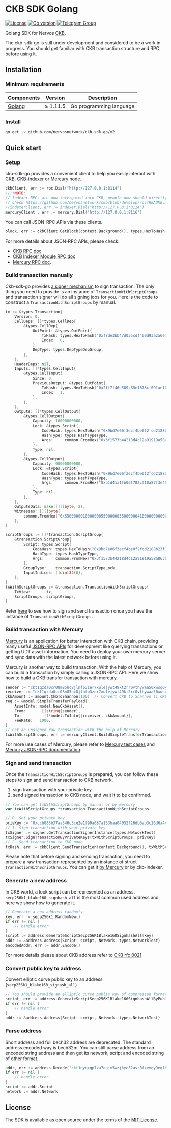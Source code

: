 # CKB SDK Golang

[![License](https://img.shields.io/badge/license-MIT-green)](https://github.com/nervosnetwork/ckb-sdk-go/blob/master/LICENSE)
[![Go version](https://img.shields.io/badge/go-1.11.5-blue.svg)](https://github.com/moovweb/gvm)
[![Telegram Group](https://cdn.rawgit.com/Patrolavia/telegram-badge/8fe3382b/chat.svg)](https://t.me/nervos_ckb_dev)

Golang SDK for Nervos [CKB](https://github.com/nervosnetwork/ckb).

The ckb-sdk-go is still under development and considered to be a work in progress. You should get familiar with CKB transaction
structure and RPC before using it.

## Installation

### Minimum requirements

| Components | Version | Description |
|----------|-------------|-------------|
| [Golang](https://golang.org) | &ge; 1.11.5 | Go programming language |

### Install

```bash
go get -v github.com/nervosnetwork/ckb-sdk-go/v2
```

## Quick start

### Setup

ckb-sdk-go provides a convenient client to help you easily interact with [CKB](https://github.com/nervosnetwork/ckb), [CKB-indexer](https://github.com/nervosnetwork/ckb-indexer) or [Mercury](https://github.com/nervosnetwork/mercury) node.

```go
ckbClient, err := rpc.Dial("http://127.0.0.1:8114")
//!!NOTE: 
// Indexer RPCs are now intergated into CKB, people now should directly use CKB clients, not the legacy indexer client
// check https://github.com/nervosnetwork/ckb/blob/develop/rpc/README.md#module-indexer for equivalent RPCs
//indexerClient, err := indexer.Dial("http://127.0.0.1:8114")
mercuryClient , err := mercury.Dial("http://127.0.0.1:8116")
```

You can call JSON-RPC APIs via these clients.

```go
block, err := ckbClient.GetBlock(context.Background(), types.HexToHash("0x77fdd22f6ae8a717de9ae2b128834e9b2a1424378b5fc95606ba017aab5fed75"))
```

For more details about JSON-RPC APIs, please check:

- [CKB RPC doc](https://github.com/nervosnetwork/ckb/blob/develop/rpc/README.md)
- [CKB Indexer Module RPC doc](https://github.com/nervosnetwork/ckb/blob/develop/rpc/README.md#module-indexer)
- [Mercury RPC doc](https://github.com/nervosnetwork/mercury/blob/main/core/rpc/README.md).

### Build transaction manually

Ckb-sdk-go provides [a signer mechanism](#Sign-and-send-transaction) to sign transaction. The only thing you need to provide is an instance of `TransactionWithScriptGroups` and transaction signer will do all signing jobs for you. Here is the code to construct a `TransactionWithScriptGroups` by manual.

```go
tx := &types.Transaction{
	Version: 0,
	CellDeps: []*types.CellDep{
		&types.CellDep{
			OutPoint: &types.OutPoint{
				TxHash: types.HexToHash("0xf8de3bb47d055cdf460d93a2a6e1b05f7432f9777c8c474abf4eec1d4aee5d37"),
				Index:  0,
			},
			DepType: types.DepTypeDepGroup,
		},
	},
	HeaderDeps: nil,
	Inputs: []*types.CellInput{
		&types.CellInput{
			Since: 0,
			PreviousOutput: &types.OutPoint{
				TxHash: types.HexToHash("0x2ff7f46d509c85e1878cf091aef0ba0b89f34f9fea9e8bc868aed2d627490512"),
				Index:  1,
			},
		},
	},
	Outputs: []*types.CellOutput{
		&types.CellOutput{
			Capacity: 10000000000,
			Lock: &types.Script{
				CodeHash: types.HexToHash("0x9bd7e06f3ecf4be0f2fcd2188b23f1b9fcc88e5d4b65a8637b17723bbda3cce8"),
				HashType: types.HashTypeType,
				Args:     common.FromHex("0x3f1573b44218d4c12a91919a58a863be415a2bc3"),
			},
			Type: nil,
		},
		&types.CellOutput{
			Capacity: 90000000000,
			Lock: &types.Script{
				CodeHash: types.HexToHash("0x9bd7e06f3ecf4be0f2fcd2188b23f1b9fcc88e5d4b65a8637b17723bbda3cce8"),
				HashType: types.HashTypeType,
				Args:     common.FromHex("0xb1d41a1fb06f782cf10a87f3e49e80711af63fcf"),
			},
			Type: nil,
		},
	},
	OutputsData: make([][]byte, 2),
	Witnesses: [][]byte{
		common.FromHex("0x55000000100000005500000055000000410000000000000000000000000000000000000000000000000000000000000000000000000000000000000000000000000000000000000000000000000000000000000000"),
	},
}

scriptGroups := []*transaction.ScriptGroup{
	&transaction.ScriptGroup{
		Script: types.Script{
			CodeHash: types.HexToHash("0x9bd7e06f3ecf4be0f2fcd2188b23f1b9fcc88e5d4b65a8637b17723bbda3cce8"),
			HashType: types.HashTypeType,
			Args:     common.FromHex("0x3f1573b44218d4c12a91919a58a863be415a2bc3"),
		},
		GroupType:    transaction.ScriptTypeLock,
		InputIndices: []uint32{0},
	},
}
txWithScriptGroups := &transaction.TransactionWithScriptGroups{
	TxView:       tx,
	ScriptGroups: scriptGroups,
}
```

Refer [here](#Sign-and-send-transaction) to see how to sign and send transaction once you have the instance of `TransactionWithScriptGroups`.


### Build transaction with Mercury

[Mercury](https://github.com/nervosnetwork/mercury) is an application for better interaction with CKB chain, providing many useful [JSON-RPC APIs](https://github.com/nervosnetwork/mercury/blob/main/core/rpc/README.md) for development like querying transactions or getting UDT asset information. You need to deploy your own mercury server and sync data with the latest network before using it.

Mercury is another way to build transaction. With the help of Mercury, you can build a transaction by simply calling a JSON-RPC API. Here we show how to build a CKB transfer transaction with mercury.

```go
sender := "ckt1qzda0cr08m85hc8jlnfp3zer7xulejywt49kt2rr0vthywaa50xwsq0yvcdtsu5wcr2jldtl72fhkruf0w5vymsp6rk9r"
receiver := "ckt1qzda0cr08m85hc8jlnfp3zer7xulejywt49kt2rr0vthywaa50xwsqvglkprurm00l7hrs3rfqmmzyy3ll7djdsujdm6z"
ckbAmount := amount.CkbToShannon(100)  // Convert CKB to Shannon (1 CKB = 10^8 Shannon)
req := &model.SimpleTransferPayload{
	AssetInfo: model.NewCkbAsset(),
	From:       []string{sender},
	To:          []*model.ToInfo{{receiver, ckbAmount}},
	FeeRate:   1000,
}
// Get an unsigned raw transaction with the help of Mercury
txWithScriptGroups, err := mercuryClient.BuildSimpleTransferTransaction(req)
```

For more use cases of Mercury, please refer to [Mercury test cases](./mercury/client_test.go) and [Mercury JSON-RPC documentation](https://github.com/nervosnetwork/mercury/blob/dev-0.4/core/rpc/README.md).

### Sign and send transaction

Once the `TransactionWithScriptGroups` is prepared, you can follow these steps to sign and send transaction to CKB network.

1. sign transaction with your private key.
2. send signed transaction to CKB node, and wait it to be confirmed.

```go
// You can get txWithScriptGroups by manual or by mercury
var txWithScriptGroups *transaction.TransactionWithScriptGroups

// 0. Set your private key
privKey := "0xccb083b37aa346c5ce2e1f99a687a153baa04052f26db6ab3c26d6a4cc15c5f1"
// 1. Sign transaction with your private key
txSigner := signer.GetTransactionSignerInstance(types.NetworkTest)
txSigner.SignTransactionByPrivateKeys(txWithScriptGroups, privKey)
// 2. Send transaction to CKB node
txHash, err := ckbClient.SendTransaction(context.Background(), txWithScriptGroups.TxView)
```

Please note that before signing and sending transaction, you need to prepare a raw transaction represented by an instance of struct `TransactionWithScriptGroups`. You can get it [by Mercury](#Build-transaction-with-Mercury) or by ckb-indexer.

### Generate a new address
In CKB world, a lock script can be represented as an address. `secp256k1_blake160_signhash_all` is the most common used address and here we show how to generate it.

```go
// Generate a new address randomly
key, err := secp256k1.RandomNew()
if err != nil {
	// handle error
}
script := address.GenerateScriptSecp256K1Blake160SignhashAll(key)
addr := &address.Address{Script: script, Network: types.NetworkTest}
encodedAddr, err := addr.Encode()
```

For more details please about CKB address refer to [CKB rfc 0021](https://github.com/nervosnetwork/rfcs/blob/master/rfcs/0021-ckb-address-format/0021-ckb-address-format.md).

### Convert public key to address

Convert elliptic curve public key to an address (`secp256k1_blake160_signash_all`)

```go
// You should provide an elliptic curve public key of compressed format, with 33 bytes.
script, err := address.GenerateScriptSecp256K1Blake160SignhashAllByPublicKey("0x03a0a7a7597b019828a1dda6ed52ab25181073ec3a9825d28b9abbb932fe1ec83d")
if err != nil {
	// handle error
}
addr := &address.Address{Script: script, Network: types.NetworkTest}
```

### Parse address

Short address and full bech32 address are deprecated. The standard address encoded way is bech32m. You can still parse address
from an encoded string address and then get its network, script and encoded string of other format.

```go
addr, err := address.Decode("ckt1qyqxgp7za7dajm5wzjkye52asc8fxvvqy9eqlhp82g")
if err != nil {
	// handle error
}
script := addr.Script
network := addr.Network
```

## License

The SDK is available as open source under the terms of the [MIT License](https://opensource.org/licenses/MIT).
